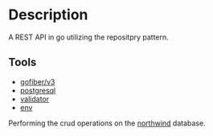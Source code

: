 # Description
A REST API in go utilizing the repositpry pattern.

## Tools
- [gofiber/v3](https://github.com/gofiber/fiber) 
- [postgresql](https://github.com/lib/pq)
- [validator](https://github.com/go-playground/validator)
- [env]()

Performing the crud operations on the [northwind](https://github.com/pthom/northwind_psql) database.


##